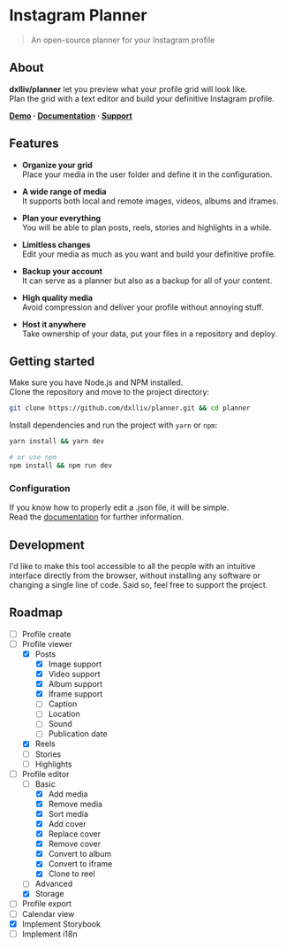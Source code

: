 # Instagram Planner

> An open-source planner for your Instagram profile

## About

**dxlliv/planner** let you preview what your profile grid will look like.  
Plan the grid with a text editor and build your definitive Instagram profile.

**[Demo](https://dxlliv.github.io/planner/) · [Documentation](https://dxlliv.github.io/planner/docs/) · [Support](https://patreon.com/dxlliv)**

## Features
- **Organize your grid**  
  Place your media in the user folder and define it in the configuration.


- **A wide range of media**  
  It supports both local and remote images, videos, albums and iframes.


- **Plan your everything**  
  You will be able to plan posts, reels, stories and highlights in a while.


- **Limitless changes**  
  Edit your media as much as you want and build your definitive profile.


- **Backup your account**  
  It can serve as a planner but also as a backup for all of your content.


- **High quality media**  
  Avoid compression and deliver your profile without annoying stuff.


- **Host it anywhere**  
  Take ownership of your data, put your files in a repository and deploy.


## Getting started

Make sure you have Node.js and NPM installed.  
Clone the repository and move to the project directory:

```bash
git clone https://github.com/dxlliv/planner.git && cd planner
```

Install dependencies and run the project with `yarn` or `npm`:

```bash
yarn install && yarn dev

# or use npm
npm install && npm run dev
```

### Configuration

If you know how to properly edit a .json file, it will be simple.  
Read the [documentation](https://dxlliv.github.io/planner/docs/) for further information.

## Development

I'd like to make this tool accessible to all the people with an intuitive interface directly from the browser, without installing any software or changing a single line of code. Said so, feel free to support the project.

## Roadmap
- [ ] Profile create
- [ ] Profile viewer
  - [x] Posts
    - [x] Image support
    - [x] Video support
    - [x] Album support
    - [x] Iframe support
    - [ ] Caption
    - [ ] Location
    - [ ] Sound
    - [ ] Publication date
  - [x] Reels
  - [ ] Stories
  - [ ] Highlights
- [ ] Profile editor
  - [ ] Basic
    - [x] Add media
    - [x] Remove media
    - [x] Sort media
    - [x] Add cover
    - [x] Replace cover
    - [x] Remove cover
    - [x] Convert to album
    - [x] Convert to iframe
    - [x] Clone to reel
  - [ ] Advanced
  - [x] Storage
- [ ] Profile export
- [ ] Calendar view
- [x] Implement Storybook
- [ ] Implement i18n
